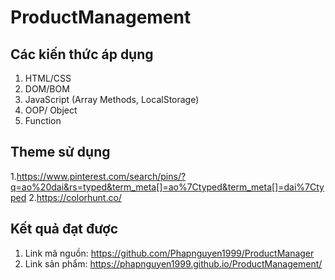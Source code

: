 # ProductManagement
## Các kiến thức áp dụng
1. HTML/CSS
2. DOM/BOM
3. JavaScript (Array Methods, LocalStorage)
4. OOP/ Object
5. Function
## Theme sử dụng
1.https://www.pinterest.com/search/pins/?q=ao%20dai&rs=typed&term_meta[]=ao%7Ctyped&term_meta[]=dai%7Ctyped
2.https://colorhunt.co/
## Kết quả đạt được
1. Link mã nguồn: https://github.com/Phapnguyen1999/ProductManager
2. Link sản phẩm: https://phapnguyen1999.github.io/ProductManagement/
